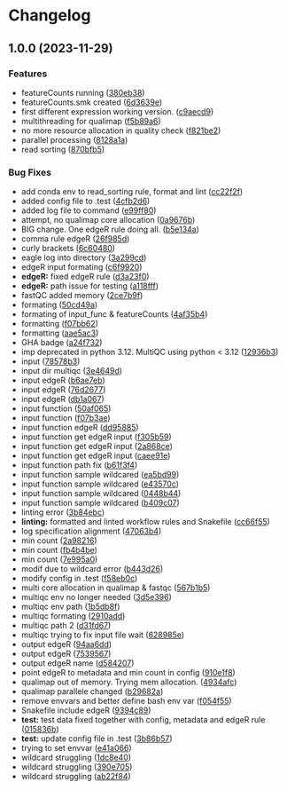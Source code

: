 # Changelog

## 1.0.0 (2023-11-29)


### Features

* featureCounts running ([380eb38](https://github.com/kenji-yt/REAP/commit/380eb382b3ba2c5304823474e4ee62b872bb5054))
* featureCounts.smk created ([6d3639e](https://github.com/kenji-yt/REAP/commit/6d3639ebe6a45515a1ee448527bfb760d30f4312))
* first different expression working version. ([c9aecd9](https://github.com/kenji-yt/REAP/commit/c9aecd96f5439ee8adc2c4d02a3d354c8b5eae33))
* multithreading for qualimap ([f5b89a6](https://github.com/kenji-yt/REAP/commit/f5b89a6f3e65e282cf52be81338cf6ee99d9e5a2))
* no more resource allocation in quality check ([f821be2](https://github.com/kenji-yt/REAP/commit/f821be2def6cce998f6a7422c02c6757b02a2682))
* parallel processing ([8128a1a](https://github.com/kenji-yt/REAP/commit/8128a1acefac10fd6948d7ea9c34b9cc62b74980))
* read sorting ([870bfb5](https://github.com/kenji-yt/REAP/commit/870bfb5cb0dab4dc8060e18788fab4af54fbc45b))


### Bug Fixes

* add conda env to read_sorting rule, format and lint ([cc22f2f](https://github.com/kenji-yt/REAP/commit/cc22f2fabbd53dbc9ba7810d2deaa8fc78b714a0))
* added config file to .test ([4cfb2d6](https://github.com/kenji-yt/REAP/commit/4cfb2d6398981090eed426d162b71364fdcc6de6))
* added log file to command ([e99ff80](https://github.com/kenji-yt/REAP/commit/e99ff805e29b3504faeb7b0e50b94b82870804f0))
* attempt, no qualimap core allocation ([0a9676b](https://github.com/kenji-yt/REAP/commit/0a9676bbdae473d46f8bea07938214e1c1d0dced))
* BIG change. One edgeR rule doing all. ([b5e134a](https://github.com/kenji-yt/REAP/commit/b5e134a373da9b824bf176607bfdcaac37ad2d62))
* comma rule edgeR ([26f985d](https://github.com/kenji-yt/REAP/commit/26f985d7881bec8610dafc5f481bf01ba8002ce4))
* curly brackets ([6c60480](https://github.com/kenji-yt/REAP/commit/6c604803904ff4e74f8aa394b3135564cd3aaafd))
* eagle log into directory ([3a299cd](https://github.com/kenji-yt/REAP/commit/3a299cd150415c36a2d3df85f2abb63b4d5ab213))
* edgeR input formating ([c6f9920](https://github.com/kenji-yt/REAP/commit/c6f99206afe8584cc2c4d560e8d40517642f9955))
* **edgeR:** fixed edgeR rule ([d3a23f0](https://github.com/kenji-yt/REAP/commit/d3a23f056c7436ae49fa176ee8a2017e33ef453c))
* **edgeR:** path issue for testing ([a118fff](https://github.com/kenji-yt/REAP/commit/a118fff56f1faf6a2eb1409a84b25d582e9cc5a3))
* fastQC added memory ([2ce7b9f](https://github.com/kenji-yt/REAP/commit/2ce7b9f3482013b18cc2c12af6d619fd7ced5018))
* formating ([50cd49a](https://github.com/kenji-yt/REAP/commit/50cd49ab373ada3d6270978e5e3809a202feaf81))
* formating of input_func & featureCounts ([4af35b4](https://github.com/kenji-yt/REAP/commit/4af35b4895d3bc968700be007968b56e967605ba))
* formatting ([f07bb62](https://github.com/kenji-yt/REAP/commit/f07bb628597b5f93fc5c931ebc288499b0a281d2))
* formatting ([aae5ac3](https://github.com/kenji-yt/REAP/commit/aae5ac368a5b5029967c69265e554f85d6377168))
* GHA badge ([a24f732](https://github.com/kenji-yt/REAP/commit/a24f73285dcd2b9ea2e1bbbad0e30dd8219fa8dc))
* imp deprecated in python 3.12. MultiQC using python &lt; 3.12 ([12936b3](https://github.com/kenji-yt/REAP/commit/12936b3eb84b32388f71bac02e0e0f88e1f9ad98))
* input ([78578b3](https://github.com/kenji-yt/REAP/commit/78578b343641cfcaba311e316f6c5a0901c0efa6))
* input dir multiqc ([3e4649d](https://github.com/kenji-yt/REAP/commit/3e4649da6f215831f8956fdda33b4b3eb53a05f3))
* input edgeR ([b6ae7eb](https://github.com/kenji-yt/REAP/commit/b6ae7eb802cc28b2aa4d78b8971d633392e8b4b6))
* input edgeR ([76d2677](https://github.com/kenji-yt/REAP/commit/76d2677814ae133fda43d1061ba9e6757b9f3d6b))
* input edgeR ([db1a067](https://github.com/kenji-yt/REAP/commit/db1a0673bf152ecd94fd0aec5fd114c4e4276268))
* input function ([50af065](https://github.com/kenji-yt/REAP/commit/50af06500e0fe5755a19a401d446ed2d888e991d))
* input function ([f07b3ae](https://github.com/kenji-yt/REAP/commit/f07b3ae4a5e61461584b16454f54bd9ecb5e70ba))
* input function edgeR ([dd95885](https://github.com/kenji-yt/REAP/commit/dd95885afce8a33a8bc9b053a7b817d669e6c654))
* input function get edgeR input ([f305b59](https://github.com/kenji-yt/REAP/commit/f305b59ec7fee998c1b87cf47d5ac3c497bc89c6))
* input function get edgeR input ([2a868ce](https://github.com/kenji-yt/REAP/commit/2a868ce01aa458d89a70cd5d2668eae2e5d06c18))
* input function get edgeR input ([caee91e](https://github.com/kenji-yt/REAP/commit/caee91e6264010e6fdd987591bb1ab52606e48a8))
* input function path fix ([b61f3f4](https://github.com/kenji-yt/REAP/commit/b61f3f46d7aa85b15d5d47db5f0c6532bd949968))
* input function sample wildcared ([ea5bd99](https://github.com/kenji-yt/REAP/commit/ea5bd99eb8601dd7b2134f960b178ab6d98afb69))
* input function sample wildcared ([e43570c](https://github.com/kenji-yt/REAP/commit/e43570cecd84ad34db9477dd1e4d1184e763da51))
* input function sample wildcared ([0448b44](https://github.com/kenji-yt/REAP/commit/0448b4422eddb378587575410cb89623053b0918))
* input function sample wildcared ([b409c07](https://github.com/kenji-yt/REAP/commit/b409c07bf39822ba6af56cb57a0f440f6bd2f639))
* linting error ([3b84ebc](https://github.com/kenji-yt/REAP/commit/3b84ebce70e14f69efa2778d6fa32482bf392435))
* **linting:** formatted and linted workflow rules and Snakefile ([cc66f55](https://github.com/kenji-yt/REAP/commit/cc66f5515c7a18b6745bb70f636d031dcdc19533))
* log specification alignment ([47063b4](https://github.com/kenji-yt/REAP/commit/47063b4a2e452f9ef45be9a430d3efbf6ca8a17a))
* min count ([2a98216](https://github.com/kenji-yt/REAP/commit/2a982164f0e4704e07d85a0742b17aa4555e3a80))
* min count ([fb4b4be](https://github.com/kenji-yt/REAP/commit/fb4b4be08839977c007ed20dfd923c75af26b0c9))
* min count ([7e995a0](https://github.com/kenji-yt/REAP/commit/7e995a0fc46dcadcd83fc21276c07b6ba0fbe279))
* modif due to wildcard error ([b443d26](https://github.com/kenji-yt/REAP/commit/b443d268ff1b4c0d462658ca40878af374eda33e))
* modify config in .test ([f58eb0c](https://github.com/kenji-yt/REAP/commit/f58eb0c24d4c25de7f2e41e7b22e6f9f80a04cec))
* multi core allocation in qualimap & fastqc ([567b1b5](https://github.com/kenji-yt/REAP/commit/567b1b52b7b23b8279d90fbea2058baa531c7065))
* multiqc env no longer needed ([3d5e396](https://github.com/kenji-yt/REAP/commit/3d5e39664d8d84673658486816ce448db709bf1c))
* multiqc env path ([1b5db8f](https://github.com/kenji-yt/REAP/commit/1b5db8f8baf8b066af051d271598a1501ab861ff))
* multiqc formating ([2910add](https://github.com/kenji-yt/REAP/commit/2910add6df1e4a1da6c04c2403ae3e28fc456ab0))
* multiqc path 2 ([d31fd67](https://github.com/kenji-yt/REAP/commit/d31fd67df7e42459c503be7343e1a24cc025d374))
* multiqc trying to fix input file wait ([628985e](https://github.com/kenji-yt/REAP/commit/628985ec577756bdd8dc381ec9051aafcc9d84e6))
* output edgeR ([94aa6dd](https://github.com/kenji-yt/REAP/commit/94aa6dd89a0159278dbcaf278915867a6b006d41))
* output edgeR ([7539567](https://github.com/kenji-yt/REAP/commit/7539567df7b1de0fb17691e9f549f674976c4a9f))
* output edgeR name ([d584207](https://github.com/kenji-yt/REAP/commit/d5842072b027d2056828116aab95ae541d6679c5))
* point edgeR to metadata and min count in config ([910e1f8](https://github.com/kenji-yt/REAP/commit/910e1f8f2c0d935410a9b7243e438f975ed426eb))
* qualimap out of memory. Trying mem allocation. ([4934afc](https://github.com/kenji-yt/REAP/commit/4934afc1a6d95ab467a2f6da66f0ebdac6d4c80c))
* qualimap parallele changed ([b29682a](https://github.com/kenji-yt/REAP/commit/b29682aa0e3e152e75034ad83aac76ba63012958))
* remove envvars and better define bash env var ([f054f55](https://github.com/kenji-yt/REAP/commit/f054f55183c6ba6fed55750a2c2a9969b805d55d))
* Snakefile include edgeR ([9394c89](https://github.com/kenji-yt/REAP/commit/9394c8986af58372ae905da11644d9ba1e3d519f))
* **test:** test data fixed together with config, metadata and edgeR rule ([015836b](https://github.com/kenji-yt/REAP/commit/015836b331440da6883f41ea848b931784d06e36))
* **test:** update config file in .test ([3b86b57](https://github.com/kenji-yt/REAP/commit/3b86b57ae71d762ce771dc65811150aa79512def))
* trying to set envvar ([e41a066](https://github.com/kenji-yt/REAP/commit/e41a0660c26c00ace2f9d65b322af1a4ccf753b0))
* wildcard struggling ([1dc8e40](https://github.com/kenji-yt/REAP/commit/1dc8e4066a4d19910839e50cc9785c40baa0b25b))
* wildcard struggling ([390e705](https://github.com/kenji-yt/REAP/commit/390e705eb2e2d7365f59355738b2d16beba427ed))
* wildcard struggling ([ab22f84](https://github.com/kenji-yt/REAP/commit/ab22f84045aa242567d0ca7411abd6ccfb2340af))
